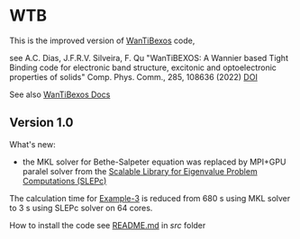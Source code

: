 # WTB

This is the improved version of [WanTiBexos](https://github.com/ac-dias/wantibexos) code,

see A.C. Dias, J.F.R.V. Silveira, F. Qu "WanTiBEXOS: A Wannier based Tight Binding code for electronic band structure, excitonic and optoelectronic properties of solids" Comp. Phys. Comm., 285, 108636 (2022) [DOI](https://doi.org/10.1016/j.cpc.2022.108636)

See also [WanTiBexos Docs](https://wantibexos.readthedocs.io/en/latest/)

## Version 1.0
What's new:

- the MKL solver for Bethe-Salpeter equation was replaced by MPI+GPU paralel solver from the [Scalable Library for Eigenvalue Problem Computations (SLEPc)](https://slepc.upv.es)

The calculation time for [Example-3](examples/example-3) is reduced from 680 s using MKL solver to 3 s using SLEPc solver on 64 cores.

How to install the code see [README.md](src/README.md) in *src* folder

